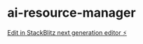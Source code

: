 # ai-resource-manager

[Edit in StackBlitz next generation editor ⚡️](https://stackblitz.com/~/github.com/Gibs0111/ai-resource-manager)